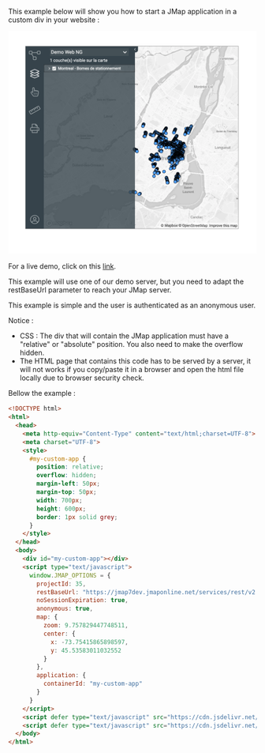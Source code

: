 This example below will show you how to start a JMap application in a custom div in your website :

![Embedded application](./images/embedded.png "Embedded application")

For a live demo, click on this [link](http://jsfiddle.net/K2Geospatial/uaksoLm9/48/).

This example will use one of our demo server, but you need to adapt the restBaseUrl parameter to reach your JMap server.

This example is simple and the user is authenticated as an anonymous user.

Notice :

  - CSS : The div that will contain the JMap application must have a "relative" or "absolute" position. You also need to make the overflow hidden.
  - The HTML page that contains this code has to be served by a server, it will not works if you copy/paste it in a browser and open the html file locally due to browser security check. 

Bellow the example :

```html
<!DOCTYPE html>
<html>
  <head>
    <meta http-equiv="Content-Type" content="text/html;charset=UTF-8">
    <meta charset="UTF-8">
    <style>
      #my-custom-app {
        position: relative;
        overflow: hidden;
        margin-left: 50px;
        margin-top: 50px;
        width: 700px;
        height: 600px;
        border: 1px solid grey;
      }
    </style>
  </head>
  <body>
  	<div id="my-custom-app"></div>
    <script type="text/javascript">
      window.JMAP_OPTIONS = {
        projectId: 35,
        restBaseUrl: "https://jmap7dev.jmaponline.net/services/rest/v2.0",
        noSessionExpiration: true,
        anonymous: true,
        map: {
          zoom: 9.757829447748511,
          center: {
            x: -73.75415865898597,
            y: 45.53583011032552
          }
        },
        application: {
          containerId: "my-custom-app"
        }
      }
    </script>
    <script defer type="text/javascript" src="https://cdn.jsdelivr.net/npm/jmap-core-js@0.5.0/public/index.js"></script>
    <script defer type="text/javascript" src="https://cdn.jsdelivr.net/npm/jmap-app-js@0.1.1/public/index.js"></script>
  </body>
</html>
```
